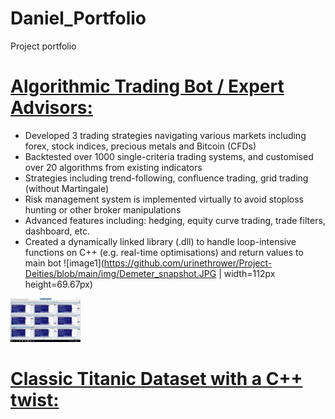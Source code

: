 # Daniel_Portfolio
Project portfolio
  
# [Algorithmic Trading Bot / Expert Advisors:](https://github.com/urinethrower/Project-Deities)
* Developed 3 trading strategies navigating various markets including forex, stock indices, precious metals and Bitcoin (CFDs)
* Backtested over 1000 single-criteria trading systems, and customised over 20 algorithms from existing indicators
* Strategies including trend-following, confluence trading, grid trading (without Martingale)
* Risk management system is implemented virtually to avoid stoploss hunting or other broker manipulations
* Advanced features including: hedging, equity curve trading, trade filters, dashboard, etc.
* Created a dynamically linked library (.dll) to handle loop-intensive functions on C++ (e.g. real-time optimisations) and return values to main bot
![image1](https://github.com/urinethrower/Project-Deities/blob/main/img/Demeter_snapshot.JPG | width=112px height=69.67px)
<img src="https://github.com/urinethrower/Project-Deities/blob/main/img/Demeter_snapshot.JPG" width="112" height="69.67" />  
  
# [Classic Titanic Dataset with a C++ twist:](https://github.com/urinethrower/Project-Titanics)
